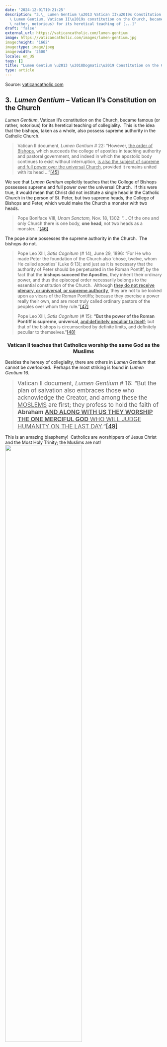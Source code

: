 ```yaml
---
date: '2024-12-01T19:21:25'
description: "3.\_ Lumen Gentium \u2013 Vatican II\u2019s Constitution on the Church\
  \ Lumen Gentium, Vatican II\u2019s constitution on the Church, became famous (or\
  \ rather, notorious) for its heretical teaching of [...]"
draft: 'false'
external_url: https://vaticancatholic.com/lumen-gentium
image: https://vaticancatholic.com/images/lumen-gentium.jpg
image:height: '1662'
image:type: image/jpeg
image:width: '2500'
locale: en_US
tags: []
title: "Lumen Gentium \u2013 \u2018Dogmatic\u2019 Constitution on the Church"
type: article
---
```




Source: [vaticancatholic.com](https://vaticancatholic.com/lumen-gentium)

<h2>3.  <em>Lumen Gentium</em> – Vatican II’s Constitution on the Church</h2>
<em>Lumen Gentium</em>, Vatican II’s constitution on the Church, became famous (or rather, notorious) for its heretical teaching of collegiality.  This is the idea that the bishops, taken as a whole, also possess supreme authority in the Catholic Church.
<blockquote>Vatican II document,<em> Lumen Gentium</em> # 22: “However, <span style="text-decoration: underline;">the order of Bishops</span>, which succeeds the college of apostles in teaching authority and pastoral government, and indeed in which the apostolic body continues to exist without interruption, <span style="text-decoration: underline;">is also the subject of supreme and full power over the universal Church</span>, provided it remains united with its head …”<a id="_ednref45" title="" href="#_edn45" name="_ednref45">[45]</a></blockquote>
We see that <em>Lumen Gentium</em> explicitly teaches that the College of Bishops possesses supreme and full power over the universal Church.  If this were true, it would mean that Christ did not institute a single head in the Catholic Church in the person of St. Peter, but two supreme heads, the College of Bishops and Peter, which would make the Church a monster with two heads.
<blockquote>Pope Boniface VIII, <em>Unam Sanctam, </em>Nov. 18, 1302: “… Of the one and only Church there is one body, <strong>one head</strong>, not two heads as a monster…”<a id="_ednref46" title="" href="#_edn46" name="_ednref46">[46]</a></blockquote>
The pope alone possesses the supreme authority in the Church.  The bishops do not.
<blockquote>Pope Leo XIII, <em>Satis Cognitum</em> (# 14), June 29, 1896: “For He who made Peter the foundation of the Church also ‘chose, twelve, whom He called apostles’ (Luke 6:13); and just as it is necessary that the authority of Peter should be perpetuated in the Roman Pontiff, by the fact that the <strong>bishops succeed the Apostles</strong>, they inherit their ordinary power, and thus the episcopal order necessarily belongs to the essential constitution of the Church.  Although <strong><span style="text-decoration: underline;">they do not receive plenary, or universal, or supreme authority</span></strong>, they are not to be looked upon as vicars of the Roman Pontiffs; because they exercise a power really their own, and are most truly called ordinary pastors of the peoples over whom they rule.”<a id="_ednref47" title="" href="#_edn47" name="_ednref47">[47]</a>

Pope Leo XIII, <em>Satis Cognitum</em> (# 15): <strong>“But the power of the Roman Pontiff is supreme, universal, <span style="text-decoration: underline;">and definitely peculiar to itself</span></strong>; but that of the bishops is circumscribed by definite limits, and definitely peculiar to themselves.”<a id="_ednref48" title="" href="#_edn48" name="_ednref48">[48]</a></blockquote>
<h3 align="center"><strong>Vatican II teaches that Catholics worship the same God as the Muslims </strong></h3>
Besides the heresy of collegiality, there are others in <em>Lumen Gentium</em> that cannot be overlooked.  Perhaps the most striking is found in <em>Lumen Gentium</em> 16.
<blockquote><span style="font-size: 14pt;">Vatican II document,<em> Lumen Gentium</em> # 16: “But the plan of salvation also embraces those who acknowledge the Creator, and among these the <span style="text-decoration: underline;">MOSLEMS</span> are first; they profess to hold the faith of <strong>Abraham <span style="text-decoration: underline;">AND ALONG WITH US THEY WORSHIP THE ONE MERCIFUL GOD</span></strong><span style="text-decoration: underline;"> WHO WILL JUDGE HUMANITY ON THE LAST DAY</span>.”<a id="_ednref49" title="" href="#_edn49" name="_ednref49">[49]</a></span></blockquote>
This is an amazing blasphemy!  Catholics are worshippers of Jesus Christ and the Most Holy Trinity; the Muslims are not!

<img decoding="async" class="alignnone size-full wp-image-123937 aligncenter" src="https://i.ibb.co/b5Q0LNj/muslim-cairo-2.jpg" alt="" width="70%" />

<p style="text-align: center;">(Muslims reject the Divinity of Jesus Christ)</p>
<img decoding="async" class="size-full wp-image-123938 aligncenter" src="https://i.ibb.co/2s9nSbV/sacred-heart-litany-2.jpg" alt="" width="70%" />

<p style="text-align: center;">(Christians worship <a title="Jesus is God according to the Bible" href="https://vaticancatholic.com/jesus-is-god-bible/" target="_blank" rel="noopener">Jesus as God</a>)</p>
A child can understand that <strong>we don’t have the same God.</strong>
<blockquote>Pope Gregory XVI, <em>Summo Iugiter Studio</em> (# 6), May 27, 1832: “Therefore, they must instruct them in <strong>the true worship of God, which is unique to the Catholic religion.”<a id="_ednref50" title="" href="#_edn50" name="_ednref50"><strong>[50]</strong></a></strong>

Pope St. Gregory the Great: <strong>“The holy universal Church teaches that it is not possible to worship God truly except in Her</strong>...”<a id="_ednref51" title="" href="#_edn51" name="_ednref51">[51]</a></blockquote>
Some people attempt to defend this awful heresy of Vatican II by asserting that Muslims acknowledge and worship one all-powerful God.  They argue thus: There is only one God.  And since Muslims worship one all-powerful God – not many deities, as the polytheists – they worship the same all-powerful God that we Catholics do.
<table style="margin-left: auto; margin-right: auto; width: 100%; height: 10px;">
<tbody>
<tr style="height: 74px;">
<td style="border: 1px solid #000000; vertical-align: middle; padding: 5px; height: 10px; text-align: left;" width="319">If it were true that Muslims worship the same God as Catholics because they worship one, all-powerful God, <strong><span style="text-decoration: underline;">then anyone who professes to worship one, all-powerful God worships the one true God together with Catholics</span>. There is no way around that. That would mean that those who worship Lucifer as the one true and all-powerful God worship the same God as Catholics! But this is clearly absurd. This should prove to anyone that the teaching of Vatican II is heretical. Those who reject the Holy Trinity don’t worship the same God as those who worship the Holy Trinity!</strong></td>
</tr>
</tbody>
</table>
It’s clearly a denial of the Most Holy Trinity to assert that Muslims worship the true God without worshipping the Trinity.  Secondly, and even worse when considered carefully, is the astounding statement that Muslims worship the One Merciful God Who <strong><span style="text-decoration: underline;">will judge humanity on the last day</span>!</strong>  This is an incredible heresy.  Muslims don’t worship Jesus Christ, who is humanity’s supreme judge on the last day.  Therefore, they don’t worship God who will judge mankind on the last day!   To say that Muslims do worship God <em>who will judge mankind on the last day, </em>as Vatican II does in <em>Lumen Gentium 16</em>,is to deny that Jesus Christ will judge mankind on the last day.
<blockquote>Pope St. Damasus I, <em>Council of Rome, Can. 15: </em>“If anyone does not say that HE (<strong>JESUS CHRIST)</strong> …<strong>WILL COME TO JUDGE THE LIVING AND THE DEAD, HE IS A HERETIC.”<a id="_ednref52" title="" href="#_edn52" name="_ednref52"><strong>[52]</strong></a></strong></blockquote>
In addition to this astounding heresy, in<em> Lumen Gentium 16 </em>we find another prominent heresy<em>.</em>
<h3 align="center"><strong>Vatican</strong><strong> II teaches that one can be an atheist through no fault of his own</strong></h3>
<blockquote>Vatican II document<em>, Lumen Gentium</em> # 16: “Nor does divine providence deny the helps that are necessary for salvation to <span style="text-decoration: underline;">those who, through no fault of their own, have not yet attained to the express recognition of God</span> yet who strive, not without divine grace, to lead an upright life.”<a id="_ednref53" title="" href="#_edn53" name="_ednref53">[53]</a></blockquote>
Vatican II is teaching here that there are some people who, <strong>THROUGH NO FAULT OF THEIR OWN</strong>, <strong>have not yet attained to the express recognition of God</strong>.  In other words, there are people who, through no fault of their own, don’t believe in God (i.e., are atheists).  This is heresy.

It is infallibly taught in Sacred Scripture that everyone above the age of reason can know with certainty that there is a God.  They know this by the things that are made: the trees, the grass, the sun, the moon, the stars, etc.  Anyone who is an atheist (who believes that there is no God) is without excuse.  The natural law convicts him.  This is a revealed truth of Sacred Scripture.
<blockquote>Romans 1:19-21: “Because that which is known of God is manifest in them.  For God hath manifested it unto them.  For the invisible things of Him, from the creation of the world, are clearly seen, being understood by the things that are made; His eternal power also, and divinity: <strong><span style="text-decoration: underline;">SO THAT THEY ARE INEXCUSABLE</span></strong>.”</blockquote>
St. Paul teaches that atheists are inexcusable because God’s creation proves His existence.  Vatican II, on the contrary, teaches that atheists can be excused.  This causes us to ask, “What bible was Vatican II using?”  It must have been the revised satanic edition.  Vatican II’s statement about those who don’t acknowledge God is not only condemned by St. Paul, but also by Vatican Council I.  <strong>Vatican I dogmatically defined the principle set forth in Romans 1 – which directly contradicts the teaching of Vatican II.</strong>
<blockquote>Pope Pius IX, <em>First Vatican Council</em>, Session 3, On Revelation, Can. 1: “If anyone shall have said that the one true God, our Creator and Lord, <strong>cannot be known with certitude by those things which have been made, by the natural light of human reason: let him be anathema.”<a id="_ednref54" title="" href="#_edn54" name="_ednref54"><strong>[54]</strong></a></strong>

Pope Pius IX, <em>First Vatican Council</em>, Session 3, On God the Creator, Can. 1: “If <span style="text-decoration: underline;">anyone shall have denied</span> the one true God, Creator and Lord of visible and invisible things: let him be anathema<strong>.”<a id="_ednref55" title="" href="#_edn55" name="_ednref55"><strong>[55]</strong></a></strong></blockquote>
Vatican II falls directly under these anathemas by its heretical teaching above.
<h3 align="center"><strong>Vatican II teaches that the Church is united with those who don’t accept the Faith or the Papacy</strong></h3>
In <em>Lumen Gentium</em> 15, Vatican II teaches heresy on the issue of those who are united with the Church.  If one were to sum up the characteristics of the unity of the Catholic Church, it would be that the Church is united with those baptized persons who accept the Catholic Faith in its entirety and remain under the unifying factor of the Papacy.  To put it another way: <strong>those people with whom the Catholic Church is surely <span style="text-decoration: underline;">not</span> united are those who don’t accept the Catholic Faith in its entirety or the Papacy</strong>.  But Vatican II lists those two criteria for unity and teaches just the opposite!
<blockquote><span style="font-size: 14pt;">Vatican II document,<em> Lumen Gentium</em> # 15: “<span style="text-decoration: underline;">For several reasons the Church recognizes that it is joined to those who</span>, though baptized and so honoured with the Christian name, <span style="text-decoration: underline;">do not profess the faith in its entirety or do not preserve communion under the successor of St. Peter</span>.”<a id="_ednref56" title="" href="#_edn56" name="_ednref56">[56]</a></span></blockquote>
Vatican II says that the Church is united with those who <span style="text-decoration: underline;">don’t accept the Faith and the Papacy</span>.  This is totally heretical.  It’s the opposite of the teaching of the Church.  As we see below, it’s a dogma that those who reject the Papacy, or any portion of the Faith, are not joined to the Catholic Church.
<blockquote>Pope Pius IX, <em>Amantissimus</em> (# 3), April 8, 1862: “There are other, almost countless, proofs drawn from the most trustworthy witnesses which clearly and openly testify with great faith, exactitude, respect and obedience that <strong>all who want to belong to the true and only Church of Christ must honor and obey this Apostolic See and the Roman Pontiff.”<a id="_ednref57" title="" href="#_edn57" name="_ednref57"><strong>[57]</strong></a></strong>

Pope Pius VI, <em>Charitas</em> (# 32), April 13, 1791: “Finally, in one word, stay close to Us.  <strong>For no one can be in the Church of Christ without being in unity with its visible head and founded on the See of Peter.”<a id="_ednref58" title="" href="#_edn58" name="_ednref58"><strong>[58]</strong></a></strong>

Pope Leo XIII, <em>Satis Cognitum</em> (# 9), June 29, 1896: “The practice of the Church has always been the same, as is shown by the unanimous teaching of the Fathers, WHO WERE WONT TO HOLD AS <em>OUTSIDE CATHOLIC COMMUNION</em>, <span style="text-decoration: underline;">AND ALIEN TO THE CHURCH</span>, <span style="text-decoration: underline;">WHOEVER</span> WOULD RECEDE IN THE LEAST DEGREE FROM ANY POINT OF DOCTRINE PROPOSED BY HER AUTHORITATIVE MAGISTERIUM.”<a id="_ednref59" title="" href="#_edn59" name="_ednref59">[59]</a></blockquote>
Vatican II also teaches that heretics honor Holy Scripture with a true religious zeal.
<blockquote>Vatican II document,<em> Lumen Gentium</em> # 15, speaking of non-Catholics: “<span style="text-decoration: underline;">For there are many who hold the sacred scripture in honor as the norm for believing and living, displaying a sincere religious zeal</span>… They are marked in baptism… and indeed there are other sacraments that they recognize and accept in their own Churches or ecclesiastical communities.”<a id="_ednref60" title="" href="#_edn60" name="_ednref60">[60]</a></blockquote>
The Catholic Church teaches that heretics repudiate the traditional Word of God.
<blockquote>Pope Gregory XVI, <em>Inter Praecipuas</em> (# 2), May 8, 1844: “Indeed, you are aware that from the first ages called Christian, it has <strong>been the peculiar artifice of heretics that, repudiating the traditional Word of God</strong>, and rejecting the authority of the Catholic Church, they either falsify the Scriptures at hand, or alter the explanation of the meaning.<strong>”<a id="_ednref61" title="" href="#_edn61" name="_ednref61"><strong>[61]</strong></a></strong></blockquote>


<div class="footnotes">

<div>

<a id="_edn45" title="" href="#_ednref45" name="_edn45">[45]</a> <em>Decrees of the Ecumenical Councils</em>, Vol. 2, p. 866.

</div>
<div>

<a id="_edn46" title="" href="#_ednref46" name="_edn46">[46]</a> Denzinger 468.

</div>
<div>

<a id="_edn47" title="" href="#_ednref47" name="_edn47">[47]</a> <em>The Papal Encyclicals</em>, Vol. 2 (1878-1903), p. 400.

</div>
<div>

<a id="_edn48" title="" href="#_ednref48" name="_edn48">[48]</a> Denzinger 1961.

</div>
<div>

<a id="_edn49" title="" href="#_ednref49" name="_edn49">[49]</a> <em>Decrees of the Ecumenical Councils</em>, Vol. 2, p. 861.

</div>
<div>

<a id="_edn50" title="" href="#_ednref50" name="_edn50">[50]</a> <em>The Papal Encyclicals</em>, Vol. 1 (1740-1878), p. 231.

</div>
<div>

<a id="_edn51" title="" href="#_ednref51" name="_edn51">[51]</a> <em>The Papal Encyclicals</em>, Vol. 1 (1740-1878), p. 230.

</div>
<div>

<a id="_edn52" title="" href="#_ednref52" name="_edn52">[52]</a> Denzinger 73.

</div>
<div>

<a id="_edn53" title="" href="#_ednref53" name="_edn53">[53]</a> <em>Decrees of the Ecumenical Councils</em>, Vol. 2, p. 861.

</div>
<div>

<a id="_edn54" title="" href="#_ednref54" name="_edn54">[54]</a> Denzinger 1806.

</div>
<div>

<a id="_edn55" title="" href="#_ednref55" name="_edn55">[55]</a> Denzinger 1801.

</div>
<div>

<a id="_edn56" title="" href="#_ednref56" name="_edn56">[56]</a> <em>Decrees of the Ecumenical Councils</em>, Vol. 2, p. 860.

</div>
<div>

<a id="_edn57" title="" href="#_ednref57" name="_edn57">[57]</a> <em>The Papal Encyclicals</em>, Vol. 1 (1740-1878), p. 364.

</div>
<div>

<a id="_edn58" title="" href="#_ednref58" name="_edn58">[58]</a> <em>The Papal Encyclicals</em>, Vol. 1 (1740-1878), p. 184.

</div>
<div>

<a id="_edn59" title="" href="#_ednref59" name="_edn59">[59]</a> <em>The Papal Encyclicals</em>, Vol. 2 (1878-1903), p. 399.

</div>
<div>

<a id="_edn60" title="" href="#_ednref60" name="_edn60">[60]</a> <em>Decrees of the Ecumenical Councils</em>, Vol. 2, pp. 860-861.

</div>
<div>

<a id="_edn61" title="" href="#_ednref61" name="_edn61">[61]</a> Denzinger 1630.

</div>

